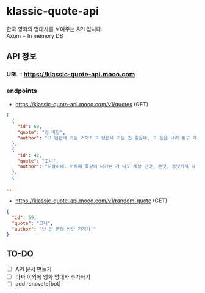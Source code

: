# klassic-quote-api
한국 영화의 명대사를 보여주는 API 입니다.  
Axum + In memory DB

## API 정보
### URL : https://klassic-quote-api.mooo.com

### endpoints
- https://klassic-quote-api.mooo.com/v1/quotes (GET)
```json
[
  {
    "id": 60,
    "quote": "정 마담",
    "author": "그 년한테 가는 거야? 그 년한테 가는 건 좋은데, 그 돈은 내려 놓구 가... 그 돈은 놓구 가!!!!"
  },
  {
    "id": 42,
    "quote": "고니",
    "author": "지랄하네. 어차피 좆같이 나가는 거 나도 세상 단맛, 쓴맛, 똥맛까지 다 먹어본 새끼야. 말빨 조지지마, 씨발."
  },
  {

...
```

- https://klassic-quote-api.mooo.com/v1/random-quote (GET)
```json
{
  "id": 59,
  "quote": "고니",
  "author": "난 딴 돈의 반만 가져가."
}
```

## TO-DO
- [ ] API 문서 만들기  
- [ ] 타짜 이외에 영화 명대사 추가하기
- [ ] add renovate[bot]
